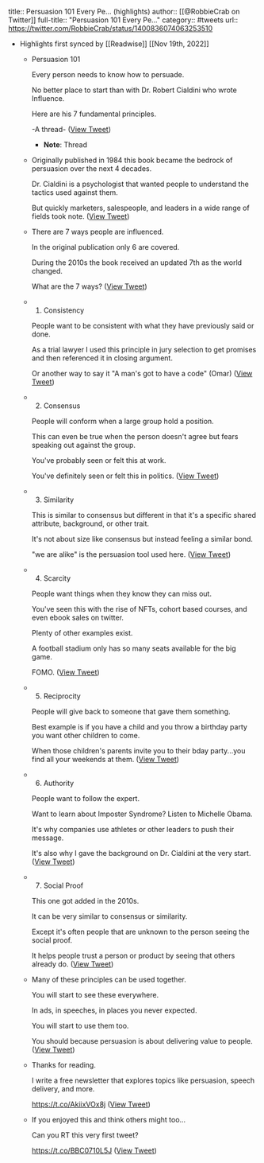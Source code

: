 title:: Persuasion 101 Every Pe... (highlights)
author:: [[@RobbieCrab on Twitter]]
full-title:: "Persuasion 101 Every Pe..."
category:: #tweets
url:: https://twitter.com/RobbieCrab/status/1400836074063253510

- Highlights first synced by [[Readwise]] [[Nov 19th, 2022]]
	- Persuasion 101
	  
	  Every person needs to know how to persuade.
	  
	  No better place to start than with Dr. Robert Cialdini who wrote Influence.
	  
	  Here are his 7 fundamental principles.
	  
	  -A thread- ([View Tweet](https://twitter.com/RobbieCrab/status/1400835829556256768))
		- **Note**: Thread
	- Originally published in 1984 this book became the bedrock of persuasion over the next 4 decades.
	  
	  Dr. Cialdini is a psychologist that wanted people to understand the tactics used against them.
	  
	  But quickly marketers, salespeople, and leaders in a wide range of fields took note. ([View Tweet](https://twitter.com/RobbieCrab/status/1400835833062645760))
	- There are 7 ways people are influenced.
	  
	  In the original publication only 6 are covered.
	  
	  During the 2010s the book received an updated 7th as the world changed.
	  
	  What are the 7 ways? ([View Tweet](https://twitter.com/RobbieCrab/status/1400835836695003139))
	- 1. Consistency
	  
	  People want to be consistent with what they have previously said or done.
	  
	  As a trial lawyer I used this principle in jury selection to get promises and then referenced it in closing argument.
	  
	  Or another way to say it "A man's got to have a code" (Omar) ([View Tweet](https://twitter.com/RobbieCrab/status/1400835840369172485))
	- 2. Consensus
	  
	  People will conform when a large group hold a position.
	  
	  This can even be true when the person doesn't agree but fears speaking out against the group.
	  
	  You've probably seen or felt this at work.
	  
	  You've definitely seen or felt this in politics. ([View Tweet](https://twitter.com/RobbieCrab/status/1400835844710318086))
	- 3. Similarity
	  
	  This is similar to consensus but different in that it's a specific shared attribute, background, or other trait.
	  
	  It's not about size like consensus but instead feeling a similar bond.
	  
	  "we are alike" is the persuasion tool used here. ([View Tweet](https://twitter.com/RobbieCrab/status/1400835848422240260))
	- 4. Scarcity
	  
	  People want things when they know they can miss out.
	  
	  You've seen this with the rise of NFTs, cohort based courses, and even ebook sales on twitter.
	  
	  Plenty of other examples exist.
	  
	  A football stadium only has so many seats available for the big game.
	  
	  FOMO. ([View Tweet](https://twitter.com/RobbieCrab/status/1400835852310298624))
	- 5. Reciprocity
	  
	  People will give back to someone that gave them something.
	  
	  Best example is if you have a child and you throw a birthday party you want other children to come.
	  
	  When those children's parents invite you to their bday party...you find all your weekends at them. ([View Tweet](https://twitter.com/RobbieCrab/status/1400835856475230208))
	- 6. Authority
	  
	  People want to follow the expert.
	  
	  Want to learn about Imposter Syndrome? Listen to Michelle Obama.
	  
	  It's why companies use athletes or other leaders to push their message.
	  
	  It's also why I gave the background on Dr. Cialdini at the very start. ([View Tweet](https://twitter.com/RobbieCrab/status/1400835860829032453))
	- 7. Social Proof
	  
	  This one got added in the 2010s.
	  
	  It can be very similar to consensus or similarity.
	  
	  Except it's often people that are unknown to the person seeing the social proof. 
	  
	  It helps people trust a person or product by seeing that others already do. ([View Tweet](https://twitter.com/RobbieCrab/status/1400835865383997441))
	- Many of these principles can be used together.
	  
	  You will start to see these everywhere. 
	  
	  In ads, in speeches, in places you never expected.
	  
	  You will start to use them too.
	  
	  You should because persuasion is about delivering value to people. ([View Tweet](https://twitter.com/RobbieCrab/status/1400835871407067137))
	- Thanks for reading.
	  
	  I write a free newsletter that explores topics like persuasion, speech delivery, and more. 
	  
	  https://t.co/AkiixVOx8j ([View Tweet](https://twitter.com/RobbieCrab/status/1400835876020658176))
	- If you enjoyed this and think others might too...
	  
	  Can you RT this very first tweet?
	  
	  https://t.co/BBC0710L5J ([View Tweet](https://twitter.com/RobbieCrab/status/1400836074063253510))
